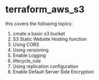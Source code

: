 # terraform_aws_s3
this covers the following topics:
  1. create a basic s3 bucket
  2. S3 Static Website Hosting function
  3. Using CORS
  4. Using versioning
  5. Enable Logging
  6. lifecycle_rule
  7. Using replication configuration
  8. Enable Default Server Side Encryption
 
